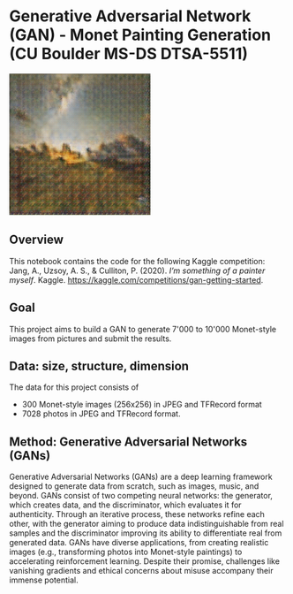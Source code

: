 # Generative Adversarial Network (GAN) - Monet Painting Generation (CU Boulder MS-DS DTSA-5511)

![Sample image](sample_image.png)

## Overview
This notebook contains the code for the following Kaggle competition: Jang, A., Uzsoy, A. S., & Culliton, P. (2020). *I’m something of a painter myself*. Kaggle. https://kaggle.com/competitions/gan-getting-started.

## Goal
This project aims to build a GAN to generate 7'000 to 10'000 Monet-style images from pictures and submit the results.

## Data: size, structure, dimension

The data for this project consists of
- 300 Monet-style images (256x256) in JPEG and TFRecord format
- 7028 photos in JPEG and TFRecord format.

## Method: Generative Adversarial Networks (GANs)

Generative Adversarial Networks (GANs) are a deep learning framework designed to generate data from scratch, such as images, music, and beyond. GANs consist of two competing neural networks: the generator, which creates data, and the discriminator, which evaluates it for authenticity. Through an iterative process, these networks refine each other, with the generator aiming to produce data indistinguishable from real samples and the discriminator improving its ability to differentiate real from generated data. GANs have diverse applications, from creating realistic images (e.g., transforming photos into Monet-style paintings) to accelerating reinforcement learning. Despite their promise, challenges like vanishing gradients and ethical concerns about misuse accompany their immense potential.

